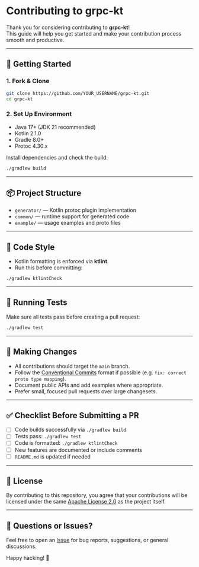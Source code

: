 # Contributing to grpc-kt

Thank you for considering contributing to **grpc-kt**!  
This guide will help you get started and make your contribution process smooth and productive.

---

## 🚀 Getting Started

### 1. Fork & Clone

```bash
git clone https://github.com/YOUR_USERNAME/grpc-kt.git
cd grpc-kt
```

### 2. Set Up Environment

- Java 17+ (JDK 21 recommended)
- Kotlin 2.1.0
- Gradle 8.0+
- Protoc 4.30.x

Install dependencies and check the build:

```bash
./gradlew build
```

---

## 📦 Project Structure

- `generator/` — Kotlin protoc plugin implementation
- `common/` — runtime support for generated code
- `example/` — usage examples and proto files

---

## 📄 Code Style

- Kotlin formatting is enforced via **ktlint**.
- Run this before committing:

```bash
./gradlew ktlintCheck
```

---

## 🧪 Running Tests

Make sure all tests pass before creating a pull request:

```bash
./gradlew test
```

---

## 🧠 Making Changes

- All contributions should target the `main` branch.
- Follow the [Conventional Commits](https://www.conventionalcommits.org/en/v1.0.0/) format if possible (e.g. `fix: correct proto type mapping`).
- Document public APIs and add examples where appropriate.
- Prefer small, focused pull requests over large changesets.

---

## ✅ Checklist Before Submitting a PR

- [ ] Code builds successfully via `./gradlew build`
- [ ] Tests pass: `./gradlew test`
- [ ] Code is formatted: `./gradlew ktlintCheck`
- [ ] New features are documented or include comments
- [ ] `README.md` is updated if needed

---

## 🔐 License

By contributing to this repository, you agree that your contributions will be licensed under the same [Apache License 2.0](LICENSE) as the project itself.

---

## 💬 Questions or Issues?

Feel free to open an [Issue](https://github.com/imonja/grpc-kt/issues) for bug reports, suggestions, or general discussions.

Happy hacking! 🚀
